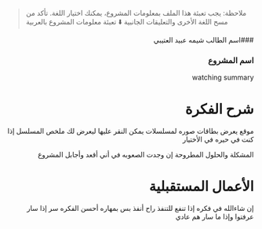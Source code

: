 > ملاحظة: يجب تعبئة هذا الملف بمعلومات المشروع، يمكنك اختيار اللغة. تأكد من مسح اللغة الأخرى والتعليقات الجانبية
> ⬇️ تعبئة معلومات المشروع بالعربية  
<div dir="rtl">

###اسم الطالب
شيمه عبيد العتيبي

### اسم المشروع
 watching summary 
 
# شرح الفكرة
موقع يعرض بطاقات صوره لمسلسلات يمكن النقر عليها ليعرض لك ملخص المسلسل إذا كنت في حيره في الأختيار

المشكلة والحلول المطروحة إن وجدت
الصعوبه في أني أقعد وأجابل المشروع 

# الأعمال المستقبلية
إن شاءالله في فكره إذا تنفع للتنفذ راح أنفذ بس بمهاره أحسن 
الفكره سر إذا سار عرفتوا وإذا ما سار هم عادي 


